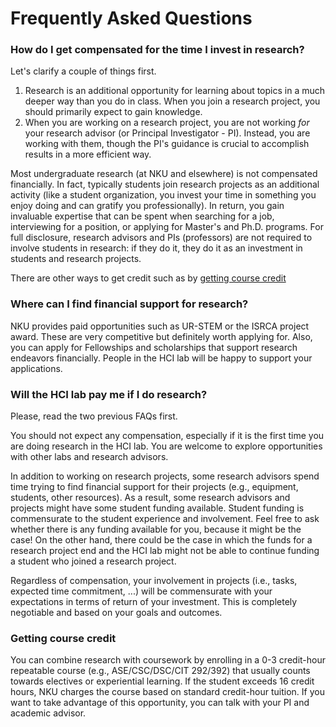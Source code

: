 # Frequently Asked Questions


### How do I get compensated for the time I invest in research?
Let's clarify a couple of things first.
1. Research is an additional opportunity for learning about topics in a much deeper way than you do in class. When you join a research project, you should primarily expect to gain knowledge.
2. When you are working on a research project, you are not working *for* your research advisor (or Principal Investigator - PI). Instead, you are working with them, though the PI's guidance is crucial to accomplish results in a more efficient way.


Most undergraduate research (at NKU and elsewhere) is not compensated financially. In fact, typically students join research projects as an additional activity (like a student organization, you invest your time in something you enjoy doing and can gratify you professionally). In return, you gain invaluable expertise that can be spent when searching for a job, interviewing for a position, or applying for Master's and Ph.D. programs. For full disclosure, research advisors and PIs (professors) are not required to involve students in research: if they do it, they do it as an investment in students and research projects.

There are other ways to get credit such as by [getting course credit](#getting-course-credit)

### Where can I find financial support for research?
NKU provides paid opportunities such as UR-STEM or the ISRCA project award. These are very competitive but definitely worth applying for. Also, you can apply for Fellowships and scholarships that support research endeavors financially. People in the HCI lab will be happy to support your applications. 

### Will the HCI lab pay me if I do research?
Please, read the two previous FAQs first.

You should not expect any compensation, especially if it is the first time you are doing research in the HCI lab. You are welcome to explore opportunities with other labs and research advisors.

In addition to working on research projects, some research advisors spend time trying to find financial support for their projects (e.g., equipment, students, other resources). As a result, some research  advisors and projects might have some student funding available. Student funding is commensurate to the student experience and involvement. Feel free to ask whether there is any funding available for you, because it might be the case! On the other hand, there could be the case in which the funds for a research project end and the HCI lab might not be able to continue funding a student who joined a research project.

Regardless of compensation, your involvement in projects (i.e., tasks, expected time commitment, ...) will be commensurate with your expectations in terms of return of your investment. This is completely negotiable and based on your goals and outcomes.

### Getting course credit
You can combine research with coursework by enrolling in a 0-3 credit-hour repeatable course (e.g., ASE/CSC/DSC/CIT 292/392) that usually counts towards electives or experiential learning. If the student exceeds 16 credit hours, NKU charges the course based on standard credit-hour tuition. If you want to take advantage of this opportunity, you can talk with your PI and academic advisor.